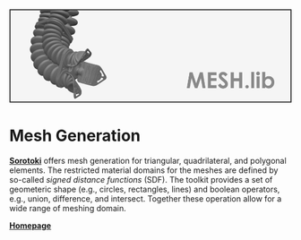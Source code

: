 <div align="center"> <img src="./src/mesh.png" width="650"> </div>

# Mesh Generation
[**Sorotoki**](https://bjcaasenbrood.github.io/SorotokiCode/) offers mesh generation for triangular, quadrilateral, and polygonal elements. The restricted material domains for the meshes are defined by so-called *signed distance functions* (SDF). The toolkit provides a set of geometeric shape (e.g., circles, rectangles, lines) and boolean operators, e.g., union, difference, and intersect. Together these operation allow for a wide range of meshing domain. 

[**Homepage**](https://bjcaasenbrood.github.io/SorotokiCode/)
